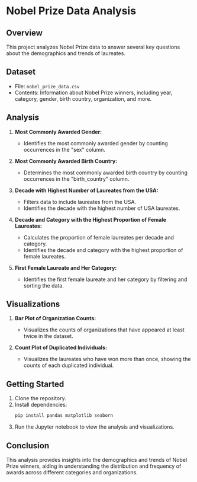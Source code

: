 # Nobel Prize Data Analysis

## Overview

This project analyzes Nobel Prize data to answer several key questions about the demographics and trends of laureates.

## Dataset

- File: `nobel_prize_data.csv`
- Contents: Information about Nobel Prize winners, including year, category, gender, birth country, organization, and more.

## Analysis

1. **Most Commonly Awarded Gender:**
   - Identifies the most commonly awarded gender by counting occurrences in the "sex" column.

2. **Most Commonly Awarded Birth Country:**
   - Determines the most commonly awarded birth country by counting occurrences in the "birth_country" column.

3. **Decade with Highest Number of Laureates from the USA:**
   - Filters data to include laureates from the USA.
   - Identifies the decade with the highest number of USA laureates.

4. **Decade and Category with the Highest Proportion of Female Laureates:**
   - Calculates the proportion of female laureates per decade and category.
   - Identifies the decade and category with the highest proportion of female laureates.

5. **First Female Laureate and Her Category:**
   - Identifies the first female laureate and her category by filtering and sorting the data.

## Visualizations

1. **Bar Plot of Organization Counts:**
   - Visualizes the counts of organizations that have appeared at least twice in the dataset.

2. **Count Plot of Duplicated Individuals:**
   - Visualizes the laureates who have won more than once, showing the counts of each duplicated individual.

## Getting Started

1. Clone the repository.
2. Install dependencies:
   ```bash
   pip install pandas matplotlib seaborn
   ```
3. Run the Jupyter notebook to view the analysis and visualizations.

## Conclusion

This analysis provides insights into the demographics and trends of Nobel Prize winners, aiding in understanding the distribution and frequency of awards across different categories and organizations.
